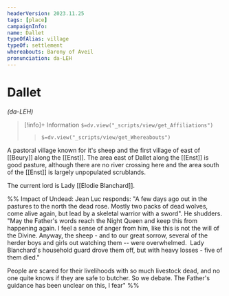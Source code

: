 ```yaml
---
headerVersion: 2023.11.25
tags: [place]
campaignInfo:
name: Dallet
typeOfAlias: village
typeOf: settlement
whereabouts: Barony of Aveil
pronunciation: da-LEH
---
```

# Dallet
*(da-LEH)*
>[!info]+ Information
> `$=dv.view("_scripts/view/get_Affiliations")`
>> `$=dv.view("_scripts/view/get_Whereabouts")`

A pastoral village known for it's sheep and the first village of east of [[Beury]] along the [[Enst]]. The area east of Dallet along the [[Enst]] is good pasture, although there are no river crossing here and the area south of the [[Enst]] is largely unpopulated scrublands. 

The current lord is Lady [[Elodie Blanchard]]. 

%% Impact of Undead:
Jean Luc responds: "A few days ago out in the pastures to the north the dead rose. Mostly two packs of dead wolves, come alive again, but lead by a skeletal warrior with a sword". He shudders. "May the Father's words reach the Night Queen and keep this from happening again. I feel a sense of anger from him, like this is not the will of the Divine. Anyway, the sheep - and to our great sorrow, several of the herder boys and girls out watching them -- were overwhelmed.  Lady Blanchard's household guard drove them off, but with heavy losses - five of them died."

People are scared for their livelihoods with so much livestock dead, and no one quite knows if they are safe to butcher. So we debate. The Father's guidance has been unclear on this, I fear"
%%